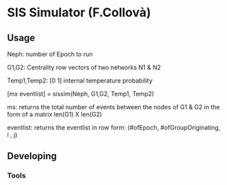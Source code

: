 # SIS Simulator (F.Collovà)



## Usage
Neph: number of Epoch to run

G1,G2: Centrality row vectors of two networks N1 & N2

Temp1,Temp2: [0 1] internal temperature probability

[mx eventlist] = sissim(Neph, G1,G2, Temp1, Temp2)

ms: returns the total number of events between the nodes of G1 & G2 in the form of a matrix len(G1) X len(G2)

eventlist: returns the eventlist in row form: (#ofEpoch, #ofGroupOriginating, i , j)

## Developing



### Tools

